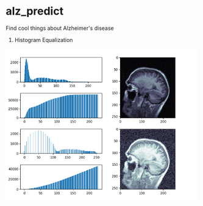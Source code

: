 # alz_predict
Find cool things about Alzheimer's disease

1. Histogram Equalization
<img src="eq_image.png" width="700" height="400">
